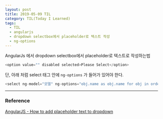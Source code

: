 ```yaml
---
layout: post
title: 2019-05-09 TIL
category: TIL(Today I Learned)
tags:
  - TIL
  - angularjs
  - dropdown selectbox에서 placeholder로 텍스트 작성
  - ng-options
---
```




AngularJs 에서 dropdown selectbox에서 placeholder로 텍스트로 작성하는법

```javascript
<option value="" disabled selected>Please Select</option>
```

단, 아래 처럼 select 태그 안에 `ng-options` 가 들어가 있어야 한다. 

```javascript
<select ng-model="모델" ng-options="obj.name as obj.name for obj in ordertypeList"> 
```



---

### Reference

[AngularJS - How to add placeholder text to dropdown](https://stackoverflow.com/questions/27289211/angularjs-how-to-add-placeholder-text-to-dropdown)

